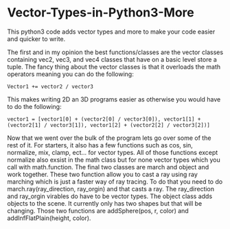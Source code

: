 # Vector-Types-in-Python3-More

This python3 code adds vector types and more to make your code easier and quicker to write.


The first and in my opinion the best functions/classes are the vector classes containing vec2, vec3, and vec4 classes that have on a basic level store a tuple. The fancy thing about the vector classes is that it overloads the math operators meaning you can do the following:

    Vector1 += vector2 / vector3

This makes writing 2D an 3D programs easier as otherwise you would have to do the following:

    vector1 = [vector1[0] + (vector2[0] / vector3[0]), vector1[1] + (vector2[1] / vector3[1]), vector1[2] + (vector2[2] / vector3[2])]

Now that we went over the bulk of the program lets go over some of the rest of it. For starters, it also has a few functions such as cos, sin, normalize, mix, clamp, ect... for vector types. All of those functions except normalize also exsist in the math class but for none vector types which you call with math.function. The final two classes are march and object and work together. These two function allow you to cast a ray using ray marching which is just a faster way of ray tracing. To do that you need to do march.ray(ray_direction, ray_orgin) and that casts a ray. The ray_direction and ray_orgin virables do have to be vector types. The object class adds objects to the scene. It currently only has two shapes but that will be changing. Those two functions are addSphere(pos, r, color) and addInfFlatPlain(height, color).
